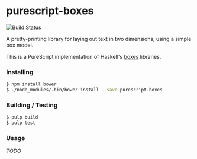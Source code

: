 
purescript-boxes
=====================================

[![Build
Status](https://travis-ci.org/pbrant/purescript-boxes.svg)](https://travis-ci.org/pbrant/purescript-boxes)

A pretty-printing library for laying out text in two dimensions, using a simple box model.

This is a PureScript implementation of Haskell's [boxes](https://hackage.haskell.org/package/boxes) libraries.

### Installing

```sh
$ npm install bower
$ ./node_modules/.bin/bower install --save purescript-boxes
```

### Building / Testing

```sh
$ pulp build
$ pulp test
```

### Usage

*TODO*

